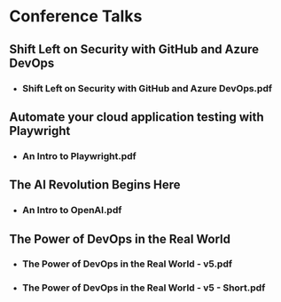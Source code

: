 # Conference Talks

## Shift Left on Security with GitHub and Azure DevOps
- ### Shift Left on Security with GitHub and Azure DevOps.pdf

## Automate your cloud application testing with Playwright
- ### An Intro to Playwright.pdf

## The AI Revolution Begins Here
- ### An Intro to OpenAI.pdf

## The Power of DevOps in the Real World
- ### The Power of DevOps in the Real World - v5.pdf
- ### The Power of DevOps in the Real World - v5 - Short.pdf
